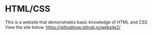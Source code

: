 # HTML/CSS
This is a website that demonstrates basic knowledge of HTML and CSS
View the site below.
https://githubhow.github.io/website2/
